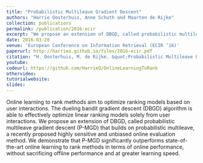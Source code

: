 ```yaml
---
title: "Probabilistic Multileave Gradient Descent"
authors: "Harrie Oosterhuis, Anne Schuth and Maarten de Rijke"
collection: publications
permalink: /publication/2016-ecir
excerpt: "We propose an extension of DBGD, called probabilistic multileave gradient descent (P-MGD) that builds on probabilistic multileave, a recently proposed highly sensitive and unbiased online evaluation method. We demonstrate that P-MGD significantly outperforms state-of-the-art online learning to rank methods in terms of online performance, without sacrificing offline performance and at greater learning speed."
date: 2016-03-20
venue: 'European Conference on Information Retrieval (ECIR ’16)'
paperurl: http://harrieo.github.io/files/2016-ecir.pdf
citation: "H. Oosterhuis, M. de Rijke. &quot;Probabilistic Multileave Gradient Descent.&quot; In <i>European Conference on Information Retrieval</i>. Springer, Cham, 2016."
youtube: 
codeurl: https://github.com/HarrieO/OnlineLearningToRank
othervideo:
tutorialwebsite:
slides:
---
```


Online learning to rank methods aim to optimize ranking models based on user interactions. The dueling bandit gradient descent (DBGD) algorithm is able to effectively optimize linear ranking models solely from user interactions. We propose an extension of DBGD, called probabilistic multileave gradient descent (P-MGD) that builds on probabilistic multileave, a recently proposed highly sensitive and unbiased online evaluation method. We demonstrate that P-MGD significantly outperforms state-of-the-art online learning to rank methods in terms of online performance, without sacrificing offline performance and at greater learning speed.